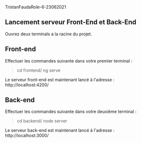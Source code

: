 TristanFaudaRole-6-23062021

## Lancement serveur Front-End et Back-End

Ouvrez deux terminals a la racine du projet.

## Front-end

Effectuer les commandes suivante dans votre premier terminal :

> cd frontend/
> ng serve

Le serveur front-end est maintenant lancé à l'adresse : http://localhost:4200/

## Back-end

Effectuer les commandes suivante dans votre deuxième terminal :

> cd backend/
> node server

Le serveur back-end est maintenant lancé à l'adresse : http://localhost:3000/
